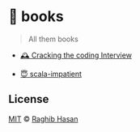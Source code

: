 # 📖 books

> All them books

* [🕰 Cracking the coding Interview ](https://github.com/ragmha/ctci)

* [😇 scala-impatient](https://github.com/ragmha/scala-impatient)

## License
[MIT](./license) © [Raghib Hasan](http://raghibm.com/)